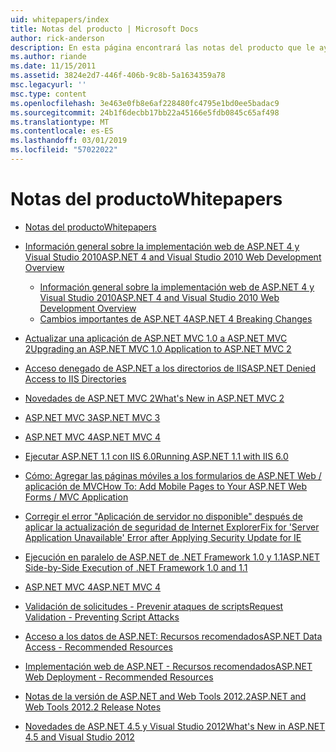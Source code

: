 ```yaml
---
uid: whitepapers/index
title: Notas del producto | Microsoft Docs
author: rick-anderson
description: En esta página encontrará las notas del producto que le ayudarán a instalar y configurar ASP.NET y para ayudarle a escribir aplicaciones ASP.NET seguras, rápidas y flexibles.
ms.author: riande
ms.date: 11/15/2011
ms.assetid: 3824e2d7-446f-406b-9c8b-5a1634359a78
msc.legacyurl: ''
msc.type: content
ms.openlocfilehash: 3e463e0fb8e6af228480fc4795e1bd0ee5badac9
ms.sourcegitcommit: 24b1f6decbb17bb22a45166e5fdb0845c65af498
ms.translationtype: MT
ms.contentlocale: es-ES
ms.lasthandoff: 03/01/2019
ms.locfileid: "57022022"
---
```

<a name="whitepapers"></a><span data-ttu-id="a66b8-103">Notas del producto</span><span class="sxs-lookup"><span data-stu-id="a66b8-103">Whitepapers</span></span>
====================
- [<span data-ttu-id="a66b8-104">Notas del producto</span><span class="sxs-lookup"><span data-stu-id="a66b8-104">Whitepapers</span></span>](overview.md)
- [<span data-ttu-id="a66b8-105">Información general sobre la implementación web de ASP.NET 4 y Visual Studio 2010</span><span class="sxs-lookup"><span data-stu-id="a66b8-105">ASP.NET 4 and Visual Studio 2010 Web Development Overview</span></span>](aspnet4/index.md)

    - [<span data-ttu-id="a66b8-106">Información general sobre la implementación web de ASP.NET 4 y Visual Studio 2010</span><span class="sxs-lookup"><span data-stu-id="a66b8-106">ASP.NET 4 and Visual Studio 2010 Web Development Overview</span></span>](aspnet4/overview.md)
    - [<span data-ttu-id="a66b8-107">Cambios importantes de ASP.NET 4</span><span class="sxs-lookup"><span data-stu-id="a66b8-107">ASP.NET 4 Breaking Changes</span></span>](aspnet4/breaking-changes.md)
- [<span data-ttu-id="a66b8-108">Actualizar una aplicación de ASP.NET MVC 1.0 a ASP.NET MVC 2</span><span class="sxs-lookup"><span data-stu-id="a66b8-108">Upgrading an ASP.NET MVC 1.0 Application to ASP.NET MVC 2</span></span>](aspnet-mvc2-upgrade-notes.md)
- [<span data-ttu-id="a66b8-109">Acceso denegado de ASP.NET a los directorios de IIS</span><span class="sxs-lookup"><span data-stu-id="a66b8-109">ASP.NET Denied Access to IIS Directories</span></span>](denied-access-to-iis-directories.md)
- [<span data-ttu-id="a66b8-110">Novedades de ASP.NET MVC 2</span><span class="sxs-lookup"><span data-stu-id="a66b8-110">What's New in ASP.NET MVC 2</span></span>](what-is-new-in-aspnet-mvc.md)
- [<span data-ttu-id="a66b8-111">ASP.NET MVC 3</span><span class="sxs-lookup"><span data-stu-id="a66b8-111">ASP.NET MVC 3</span></span>](mvc3-release-notes.md)
- [<span data-ttu-id="a66b8-112">ASP.NET MVC 4</span><span class="sxs-lookup"><span data-stu-id="a66b8-112">ASP.NET MVC 4</span></span>](mvc4-beta-release-notes.md)
- [<span data-ttu-id="a66b8-113">Ejecutar ASP.NET 1.1 con IIS 6.0</span><span class="sxs-lookup"><span data-stu-id="a66b8-113">Running ASP.NET 1.1 with IIS 6.0</span></span>](aspnet-and-iis6.md)
- [<span data-ttu-id="a66b8-114">Cómo: Agregar las páginas móviles a los formularios de ASP.NET Web / aplicación de MVC</span><span class="sxs-lookup"><span data-stu-id="a66b8-114">How To: Add Mobile Pages to Your ASP.NET Web Forms / MVC Application</span></span>](add-mobile-pages-to-your-aspnet-web-forms-mvc-application.md)
- [<span data-ttu-id="a66b8-115">Corregir el error "Aplicación de servidor no disponible" después de aplicar la actualización de seguridad de Internet Explorer</span><span class="sxs-lookup"><span data-stu-id="a66b8-115">Fix for 'Server Application Unavailable' Error after Applying Security Update for IE</span></span>](ms03-32-issue.md)
- [<span data-ttu-id="a66b8-116">Ejecución en paralelo de ASP.NET de .NET Framework 1.0 y 1.1</span><span class="sxs-lookup"><span data-stu-id="a66b8-116">ASP.NET Side-by-Side Execution of .NET Framework 1.0 and 1.1</span></span>](side-by-side-with-10.md)
- [<span data-ttu-id="a66b8-117">ASP.NET MVC 4</span><span class="sxs-lookup"><span data-stu-id="a66b8-117">ASP.NET MVC 4</span></span>](mvc4-release-notes.md)
- [<span data-ttu-id="a66b8-118">Validación de solicitudes - Prevenir ataques de scripts</span><span class="sxs-lookup"><span data-stu-id="a66b8-118">Request Validation - Preventing Script Attacks</span></span>](request-validation.md)
- [<span data-ttu-id="a66b8-119">Acceso a los datos de ASP.NET: Recursos recomendados</span><span class="sxs-lookup"><span data-stu-id="a66b8-119">ASP.NET Data Access - Recommended Resources</span></span>](aspnet-data-access-content-map.md)
- [<span data-ttu-id="a66b8-120">Implementación web de ASP.NET - Recursos recomendados</span><span class="sxs-lookup"><span data-stu-id="a66b8-120">ASP.NET Web Deployment - Recommended Resources</span></span>](aspnet-web-deployment-content-map.md)
- [<span data-ttu-id="a66b8-121">Notas de la versión de ASP.NET and Web Tools 2012.2</span><span class="sxs-lookup"><span data-stu-id="a66b8-121">ASP.NET and Web Tools 2012.2 Release Notes</span></span>](aspnet-and-web-tools-20122-release-notes.md)
- [<span data-ttu-id="a66b8-122">Novedades de ASP.NET 4.5 y Visual Studio 2012</span><span class="sxs-lookup"><span data-stu-id="a66b8-122">What's New in ASP.NET 4.5 and Visual Studio 2012</span></span>](whats-new-in-aspnet-45-and-visual-studio-2012.md)
